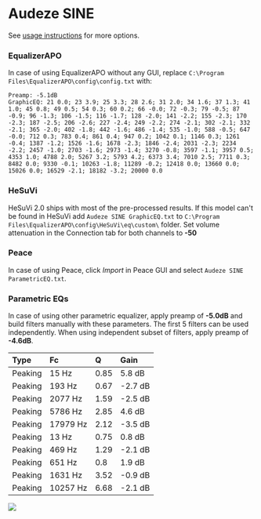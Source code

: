 # Audeze SINE
See [usage instructions](https://github.com/jaakkopasanen/AutoEq#usage) for more options.

### EqualizerAPO
In case of using EqualizerAPO without any GUI, replace `C:\Program Files\EqualizerAPO\config\config.txt`
with:
```
Preamp: -5.1dB
GraphicEQ: 21 0.0; 23 3.9; 25 3.3; 28 2.6; 31 2.0; 34 1.6; 37 1.3; 41 1.0; 45 0.8; 49 0.5; 54 0.3; 60 0.2; 66 -0.0; 72 -0.3; 79 -0.5; 87 -0.9; 96 -1.3; 106 -1.5; 116 -1.7; 128 -2.0; 141 -2.2; 155 -2.3; 170 -2.3; 187 -2.5; 206 -2.6; 227 -2.4; 249 -2.2; 274 -2.1; 302 -2.1; 332 -2.1; 365 -2.0; 402 -1.8; 442 -1.6; 486 -1.4; 535 -1.0; 588 -0.5; 647 -0.0; 712 0.3; 783 0.4; 861 0.4; 947 0.2; 1042 0.1; 1146 0.3; 1261 -0.4; 1387 -1.2; 1526 -1.6; 1678 -2.3; 1846 -2.4; 2031 -2.3; 2234 -2.2; 2457 -1.0; 2703 -1.6; 2973 -1.4; 3270 -0.8; 3597 -1.1; 3957 0.5; 4353 1.0; 4788 2.0; 5267 3.2; 5793 4.2; 6373 3.4; 7010 2.5; 7711 0.3; 8482 0.0; 9330 -0.1; 10263 -1.8; 11289 -0.2; 12418 0.0; 13660 0.0; 15026 0.0; 16529 -2.1; 18182 -3.2; 20000 0.0
```

### HeSuVi
HeSuVi 2.0 ships with most of the pre-processed results. If this model can't be found in HeSuVi add
`Audeze SINE GraphicEQ.txt` to `C:\Program Files\EqualizerAPO\config\HeSuVi\eq\custom\` folder.
Set volume attenuation in the Connection tab for both channels to **-50**

### Peace
In case of using Peace, click *Import* in Peace GUI and select `Audeze SINE ParametricEQ.txt`.

### Parametric EQs
In case of using other parametric equalizer, apply preamp of **-5.0dB** and build filters manually
with these parameters. The first 5 filters can be used independently.
When using independent subset of filters, apply preamp of **-4.6dB**.

| Type    | Fc       |    Q | Gain    |
|:--------|:---------|:-----|:--------|
| Peaking | 15 Hz    | 0.85 | 5.8 dB  |
| Peaking | 193 Hz   | 0.67 | -2.7 dB |
| Peaking | 2077 Hz  | 1.59 | -2.5 dB |
| Peaking | 5786 Hz  | 2.85 | 4.6 dB  |
| Peaking | 17979 Hz | 2.12 | -3.5 dB |
| Peaking | 13 Hz    | 0.75 | 0.8 dB  |
| Peaking | 469 Hz   | 1.29 | -2.1 dB |
| Peaking | 651 Hz   | 0.8  | 1.9 dB  |
| Peaking | 1631 Hz  | 3.52 | -0.9 dB |
| Peaking | 10257 Hz | 6.68 | -2.1 dB |

![](https://raw.githubusercontent.com/jaakkopasanen/AutoEq/master/results/innerfidelity/sbaf-serious/Audeze%20SINE/Audeze%20SINE.png)